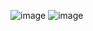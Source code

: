 ![image](https://github.com/kemalcrisannaufal/Youtube-clone/assets/107296586/abc40bdf-4249-4ac5-b759-926e0d003061)
![image](https://github.com/kemalcrisannaufal/Youtube-clone/assets/107296586/87613cbf-98f0-498c-a8a8-cc0e5bba6344)
